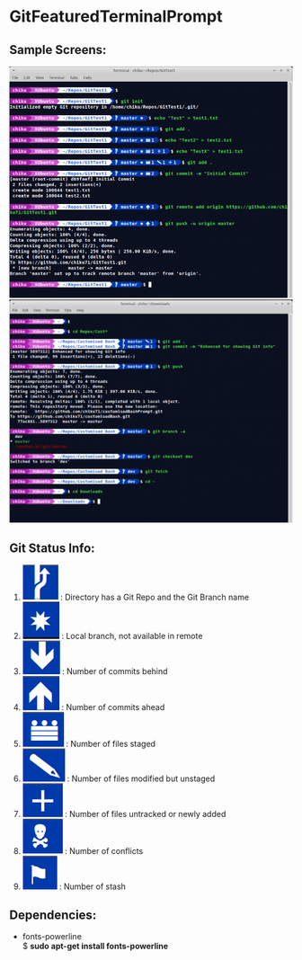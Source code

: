 # GitFeaturedTerminalPrompt

## Sample Screens:  
![Sample Bash Terminal Prompt](SampleBashTerminalPrompt2.png)
![Sample Bash Terminal Prompt2](SampleBashTerminalPrompt1.png)

## Git Status Info:
   1) ![](__SymbolsForReadMe/GitBranch.png) : Directory has a Git Repo and the Git Branch name 
   2) ![](__SymbolsForReadMe/BranchNotInRemote.png) : Local branch, not available in remote 
   2) ![](__SymbolsForReadMe/Pull.png) : Number of commits behind  
   3) ![](__SymbolsForReadMe/Push.png) : Number of commits ahead  
   4) ![](__SymbolsForReadMe/Staged.png) : Number of files staged  
   5) ![](__SymbolsForReadMe/Modified.png) : Number of files modified but unstaged  
   6) ![](__SymbolsForReadMe/UntrackedOrAdded.png) : Number of files untracked or newly added
   7) ![](__SymbolsForReadMe/Conflicts.png) : Number of conflicts  
   8) ![](__SymbolsForReadMe/Stashed.png) : Number of stash  

## Dependencies:  
   * fonts-powerline  
     $ **sudo apt-get install fonts-powerline**
      
      

   
   

